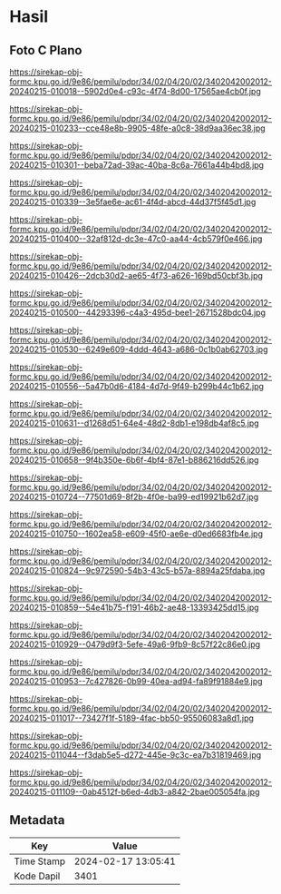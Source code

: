 # Hasil

## Foto C Plano

https://sirekap-obj-formc.kpu.go.id/9e86/pemilu/pdpr/34/02/04/20/02/3402042002012-20240215-010018--5902d0e4-c93c-4f74-8d00-17565ae4cb0f.jpg

https://sirekap-obj-formc.kpu.go.id/9e86/pemilu/pdpr/34/02/04/20/02/3402042002012-20240215-010233--cce48e8b-9905-48fe-a0c8-38d9aa36ec38.jpg

https://sirekap-obj-formc.kpu.go.id/9e86/pemilu/pdpr/34/02/04/20/02/3402042002012-20240215-010301--beba72ad-39ac-40ba-8c6a-7661a44b4bd8.jpg

https://sirekap-obj-formc.kpu.go.id/9e86/pemilu/pdpr/34/02/04/20/02/3402042002012-20240215-010339--3e5fae6e-ac61-4f4d-abcd-44d37f5f45d1.jpg

https://sirekap-obj-formc.kpu.go.id/9e86/pemilu/pdpr/34/02/04/20/02/3402042002012-20240215-010400--32af812d-dc3e-47c0-aa44-4cb579f0e466.jpg

https://sirekap-obj-formc.kpu.go.id/9e86/pemilu/pdpr/34/02/04/20/02/3402042002012-20240215-010426--2dcb30d2-ae65-4f73-a626-169bd50cbf3b.jpg

https://sirekap-obj-formc.kpu.go.id/9e86/pemilu/pdpr/34/02/04/20/02/3402042002012-20240215-010500--44293396-c4a3-495d-bee1-2671528bdc04.jpg

https://sirekap-obj-formc.kpu.go.id/9e86/pemilu/pdpr/34/02/04/20/02/3402042002012-20240215-010530--6249e609-4ddd-4643-a686-0c1b0ab62703.jpg

https://sirekap-obj-formc.kpu.go.id/9e86/pemilu/pdpr/34/02/04/20/02/3402042002012-20240215-010556--5a47b0d6-4184-4d7d-9f49-b299b44c1b62.jpg

https://sirekap-obj-formc.kpu.go.id/9e86/pemilu/pdpr/34/02/04/20/02/3402042002012-20240215-010631--d1268d51-64e4-48d2-8db1-e198db4af8c5.jpg

https://sirekap-obj-formc.kpu.go.id/9e86/pemilu/pdpr/34/02/04/20/02/3402042002012-20240215-010658--9f4b350e-6b6f-4bf4-87e1-b886216dd526.jpg

https://sirekap-obj-formc.kpu.go.id/9e86/pemilu/pdpr/34/02/04/20/02/3402042002012-20240215-010724--77501d69-8f2b-4f0e-ba99-ed19921b62d7.jpg

https://sirekap-obj-formc.kpu.go.id/9e86/pemilu/pdpr/34/02/04/20/02/3402042002012-20240215-010750--1602ea58-e609-45f0-ae6e-d0ed6683fb4e.jpg

https://sirekap-obj-formc.kpu.go.id/9e86/pemilu/pdpr/34/02/04/20/02/3402042002012-20240215-010824--9c972590-54b3-43c5-b57a-8894a25fdaba.jpg

https://sirekap-obj-formc.kpu.go.id/9e86/pemilu/pdpr/34/02/04/20/02/3402042002012-20240215-010859--54e41b75-f191-46b2-ae48-13393425dd15.jpg

https://sirekap-obj-formc.kpu.go.id/9e86/pemilu/pdpr/34/02/04/20/02/3402042002012-20240215-010929--0479d9f3-5efe-49a6-9fb9-8c57f22c86e0.jpg

https://sirekap-obj-formc.kpu.go.id/9e86/pemilu/pdpr/34/02/04/20/02/3402042002012-20240215-010953--7c427826-0b99-40ea-ad94-fa89f91884e9.jpg

https://sirekap-obj-formc.kpu.go.id/9e86/pemilu/pdpr/34/02/04/20/02/3402042002012-20240215-011017--73427f1f-5189-4fac-bb50-95506083a8d1.jpg

https://sirekap-obj-formc.kpu.go.id/9e86/pemilu/pdpr/34/02/04/20/02/3402042002012-20240215-011044--f3dab5e5-d272-445e-9c3c-ea7b31819469.jpg

https://sirekap-obj-formc.kpu.go.id/9e86/pemilu/pdpr/34/02/04/20/02/3402042002012-20240215-011109--0ab4512f-b6ed-4db3-a842-2bae005054fa.jpg


## Metadata

| Key        | Value               |
| ---------- | ------------------- |
| Time Stamp | 2024-02-17 13:05:41 |
| Kode Dapil | 3401                |



